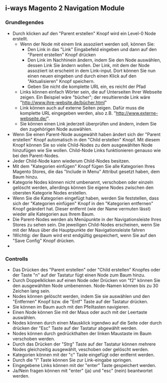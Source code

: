 ## i-ways Magento 2 Navigation Module

### Grundlegendes

- Durch klicken auf den "Parent erstellen" Knopf wird ein Level-0 Node erstellt.
    - Wenn der Node mit einem link assoziiert werden soll, können Sie: 
        - Den Link in das "Link" Eingabefeld eingeben und dann auf den "Parent erstellen" Knopf drücken
        - Den Link im Nachhinein ändern, indem Sie den Node auswählen, dessen Link Sie ändern wollen.
          Der Link, mit dem der Node assoziiert ist erscheint in dem Link-input. Dort können Sie nun einen
          neuen eingeben und durch einen Klick auf den "Aktualisieren" Knopf speichern.
        - Geben Sie nicht die komplette URL ein, es reicht der Pfad
    - Links können einfach Wörter sein, die auf Unterseiten Ihrer Webseite zeigen. Ein Beispiel wäre "bücher"; 
      der resultierende Link wäre "http://www.ihre-website.de/bücher.html"
    - Link können auch auf externe Seiten zeigen. Dafür muss die komplette URL eingegeben werden, also z.B.
      "http://www.externe-webseite.de/". 
    - Sie können einen Link jederzeit überprüfen und ändern, indem Sie den zugehörigen Node auswählen.
- Wenn Sie einen Parent-Node ausgewählt haben ändert sich der "Parent erstellen" Knopf automatisch in den
  "Child erstellen" Knopf. Mit diesem Knopf können Sie so viele Child-Nodes zu dem ausgewählten Node hinzufügen
  wie Sie wollen. Child-Node Links funktionieren genauso wie bei den Parent-Nodes.
- Jeder Child-Node kann wiederum Child-Nodes besitzen.
- Mit dem "Kategorien einfügen" Knopf fügen Sie alle Kategorien Ihres Magento Stores, die das "Include in Menu" Attribut
  gesetzt haben, dem Baum hinzu.
- Kategorie Nodes können nicht umbenannt, verschoben oder einzeln gelöscht werden, allerdings können Sie eigene Nodes 
  zwischen den obersten Kategorie Nodes erstellen.
- Wenn Sie die Kategorien eingefügt haben, werden Sie feststellen, dass sich der "Kategorien einfügen" Knopf in den
  "Kategorien entfernen" Knopf geändert hat. Dieser entfernt (wie der Name vermuten lässt) wieder alle Kategorien aus
  Ihrem Baum.
- Die Parent-Nodes werden als Menüpunkte in der Navigationsleiste Ihres Stores zu sehen sein. Die jeweiligen Child-Nodes 
  erscheinen, wenn Sie mit der Maus über die Hauptpunkte der Navigationsleiste fahren
- !Wichtig: der Baum wird erst endgültig gespeichert, wenn Sie auf den "Save Config" Knopf drücken.
- 
      
### Controlls

- Das Drücken des "Parent erstellen" oder "Child erstellen" Knopfes oder der Taste "n" auf der Tastatur fügt einen Node
  zum Baum hinzu. 
- Durch Doppelklicken auf einen Node oder Drücken von "f2" können Sie den ausgewählten Node umbenennen. Node-Namen 
  können bis zu 30 Zeichen lang sein.
- Nodes können gelöscht werden, indem Sie sie auswählen und den "Entfernen" Knopf bzw. die "Entf" Taste auf der Tastatur
  drücken.
- Sie können im Baum auch mit den Pfeiltasten navigieren.
- Einen Node können Sie mit der Maus oder auch mit der Leertaste auswählen.
- Nodes können durch einen Mausklick irgendwo auf die Seite oder durch drücken der "Esc" Taste auf der Tastatur
  abgewählt werden.
- Nodes können durch gedrückthalten der linken Maustaste im Baum verschoben werden.
- Durch das Drücken der "Strg" Taste auf der Tastatur können mehrere Nodes gleichzeitig ausgewählt, veschoben oder
  gelöscht werden.
- Kategorien können mit der "c" Taste eingefügt oder entfernt werden.
- Durch die "l" Taste können Sie zur Link-eingabe springen.
- Eingegebene Links können mit der "enter" Taste gespeichert werden.
- Ja/Nein fragen können mit "enter" (ja) und "esc" (nein) beantwortet werden.